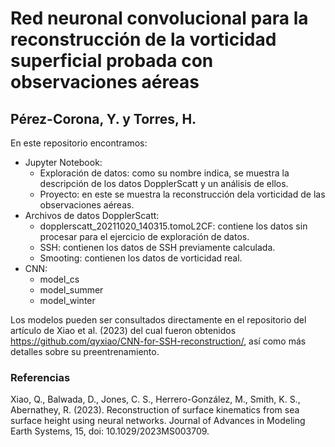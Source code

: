 # Red neuronal convolucional para la reconstrucción de la vorticidad superficial probada con observaciones aéreas
## Pérez-Corona, Y. y Torres, H.  

En este repositorio encontramos:
* Jupyter Notebook:
  - Exploración de datos: como su nombre indica, se muestra la descripción de los datos DopplerScatt y un análisis de ellos.
  - Proyecto: en este se muestra la reconstrucción dela vorticidad de las observaciones aéreas.
* Archivos de datos DopplerScatt:
  - dopplerscatt_20211020_140315.tomoL2CF: contiene los datos sin procesar para el ejercicio de exploración de datos.
  - SSH: contienen los datos de SSH previamente calculada. 
  - Smooting: contienen los datos de vorticidad real. 
* CNN:
  - model_cs
  - model_summer
  - model_winter

Los modelos pueden ser consultados directamente en el repositorio del artículo de Xiao et al. (2023) del cual fueron obtenidos https://github.com/qyxiao/CNN-for-SSH-reconstruction/, así como más detalles sobre su preentrenamiento.

### Referencias
Xiao, Q., Balwada, D., Jones, C. S., Herrero-González, M., Smith, K. S., Abernathey, R. (2023). Reconstruction of surface kinematics from sea surface height using neural networks. Journal of Advances in Modeling Earth Systems, 15, doi: 10.1029/2023MS003709.
